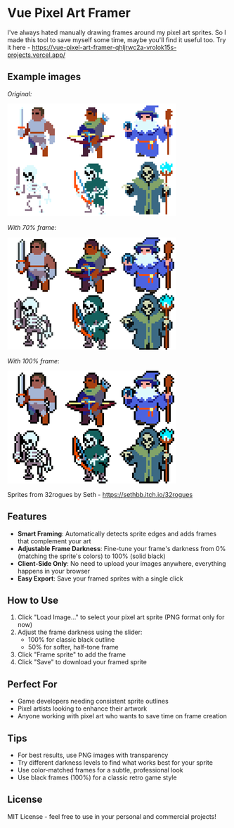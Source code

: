 # Vue Pixel Art Framer

I've always hated manually drawing frames around my pixel art sprites. So I made this tool to save myself some time, maybe you'll find it useful too. Try it here - https://vue-pixel-art-framer-qhljrwc2a-vrolok15s-projects.vercel.app/

## Example images

*Original:*

![Example](./src/assets/example.png)

*With 70% frame:*

![Example 70%](./src/assets/example-framed-70.png)

*With 100% frame*:

![Example 100%](./src/assets/example-framed-100.png)

Sprites from 32rogues by Seth - https://sethbb.itch.io/32rogues

## Features

- **Smart Framing**: Automatically detects sprite edges and adds frames that complement your art
- **Adjustable Frame Darkness**: Fine-tune your frame's darkness from 0% (matching the sprite's colors) to 100% (solid black)
- **Client-Side Only**: No need to upload your images anywhere, everything happens in your browser
- **Easy Export**: Save your framed sprites with a single click

## How to Use

1. Click "Load Image..." to select your pixel art sprite (PNG format only for now)
2. Adjust the frame darkness using the slider:
   - 100% for classic black outline
   - 50% for softer, half-tone frame
3. Click "Frame sprite" to add the frame
4. Click "Save" to download your framed sprite

## Perfect For

- Game developers needing consistent sprite outlines
- Pixel artists looking to enhance their artwork
- Anyone working with pixel art who wants to save time on frame creation

## Tips

- For best results, use PNG images with transparency
- Try different darkness levels to find what works best for your sprite
- Use color-matched frames for a subtle, professional look
- Use black frames (100%) for a classic retro game style

## License

MIT License - feel free to use in your personal and commercial projects!
